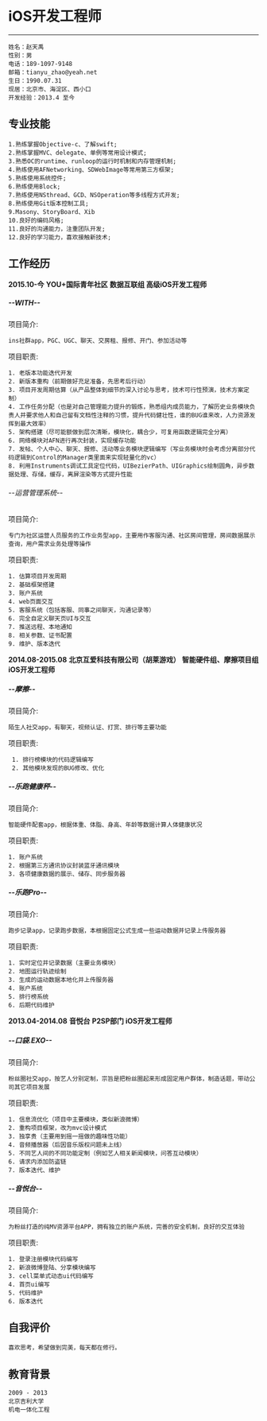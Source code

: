 # iOS开发工程师

-----

    姓名：赵天禹
    性别：男
    电话：189-1097-9148
    邮箱：tianyu_zhao@yeah.net
    生日：1990.07.31
    现居：北京市、海淀区、西小口
    开发经验：2013.4 至今


专业技能
-----
    1.熟练掌握Objective-c、了解swift;
    2.熟练掌握MVC、delegate、单例等常用设计模式;
    3.熟悉OC的runtime、runloop的运行时机制和内存管理机制;
    4.熟练使用AFNetworking、SDWebImage等常用第三方框架;
    5.熟练使用系统控件;
    6.熟练使用Block;
    7.熟练使用NSthread、GCD、NSOperation等多线程方式开发;
    8.熟练使用Git版本控制工具;
    9.Masony、StoryBoard、Xib
    10.良好的编码风格;
    11.良好的沟通能力，注重团队开发;
    12.良好的学习能力，喜欢接触新技术;


工作经历
-----
**2015.10-今**
**YOU+国际青年社区**
**数据互联组 高级iOS开发工程师**

#####   --WITH--
项目简介:

    ins社群app，PGC、UGC、聊天、交房租、报修、开门、参加活动等

项目职责:

    1. 老版本功能迭代开发
    2. 新版本重构（前期做好充足准备，先思考后行动）
    3. 项目开发周期估算（从产品整体到细节的深入讨论与思考，技术可行性预演，技术方案定制）
    4. 工作任务分配（也是对自己管理能力提升的锻炼，熟悉组内成员能力，了解历史业务模块负责人并要求他人和自己留有文档性注释的习惯，提升代码健壮性，谁的BUG谁来改，人力资源发挥到最大效率）
    5. 架构搭建（尽可能额做到层次清晰，模块化，耦合少，可复用函数逻辑完全分离）
    6. 网络模块对AFN进行再次封装，实现缓存功能
    7. 发帖、个人中心、聊天、报修、活动等业务模块逻辑编写（写业务模块时会考虑分离部分代码逻辑到Control的Manager类里面来实现轻量化的vc）
    8. 利用Instruments调试工具定位代码，UIBezierPath、UIGraphics绘制圆角，异步数据处理、存储，缓存，离屏渲染等方式提升性能

######  --运营管理系统--
项目简介:

    专门为社区运营人员服务的工作业务型app，主要用作客服沟通、社区房间管理，房间数据展示查询，用户需求业务处理等操作

项目职责:

    1. 估算项目开发周期
    2. 基础框架搭建
    3. 账户系统
    4. web页面交互
    5. 客服系统（包括客服、同事之间聊天，沟通记录等）
    6. 完全自定义聊天页UI与交互
    7. 推送远程、本地通知
    8. 相关参数、证书配置
    9. 维护、版本迭代
    

**2014.08-2015.08**
**北京互爱科技有限公司（胡莱游戏）**
**智能硬件组、摩擦项目组 iOS开发工程师**
#####   --摩擦--
项目简介:
  
    陌生人社交app，有聊天，视频认证、打赏、排行等主要功能

项目职责:
  
     1. 排行榜模块的代码逻辑编写
     2. 其他模块发现的BUG修改、优化


#####   --乐跑健康秤--
项目简介:

    智能硬件配套app，根据体重、体脂、身高、年龄等数据计算人体健康状况

项目职责:

    1. 账户系统
    2. 根据第三方通讯协议封装蓝牙通讯模块
    3. 各项健康数据的展示、储存、同步服务器

    
#####   --乐跑Pro--

项目简介:

    跑步记录app，记录跑步数据，本根据固定公式生成一些运动数据并记录上传服务器

项目职责:

    1. 实时定位并记录数据（主要业务模块）
    2. 地图运行轨迹绘制
    3. 生成的运动数据本地化并上传服务器
    4. 账户系统
    5. 排行榜系统
    6. 后期代码维护

    
**2013.04-2014.08**
**音悦台**
**P2SP部门 iOS开发工程师**
#####   --口袋.EXO--

项目简介:

    粉丝圈社交app，按艺人分别定制，宗旨是把粉丝圈起来形成固定用户群体，制造话题，带动公司其它项目发展

项目职责:

    1. 信息流优化（项目中主要模块，类似新浪微博）
    2. 重构项目框架，改为mvc设计模式
    3. 独享贵（主要用到摇一摇做的趣味性功能）
    4. 音频播放器（后因音乐版权问题未上线）
    5. 不同艺人间的不同功能定制（例如艺人相关新闻模块，问答互动模块）
    6. 请求内添加防盗链
    7. 版本迭代、维护

#####   --音悦台--
    
项目简介:

    为粉丝打造的纯MV资源平台APP，拥有独立的账户系统，完善的安全机制，良好的交互体验

项目职责:

    1. 登录注册模块代码编写
    2. 新浪微博登陆、分享模块编写
    3. cell菜单式动态ui代码编写
    4. 首页ui编写
    5. 代码维护
    6. 版本迭代


自我评价
-----
    喜欢思考，希望做到完美，每天都在修行。

教育背景
-----

    2009 - 2013
    北京吉利大学
    机电一体化工程

